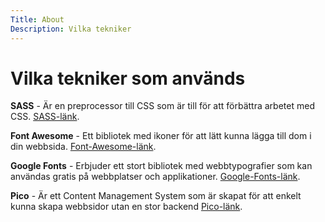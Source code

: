 ```yaml
---
Title: About
Description: Vilka tekniker
---
```


Vilka tekniker som används
==================
**SASS** - Är en preprocessor till CSS som är till för att förbättra arbetet med CSS. [SASS-länk](https://sass-lang.com).

**Font Awesome** - Ett bibliotek med ikoner för att lätt kunna lägga till dom i din webbsida. [Font-Awesome-länk](https://fontawesome.com).

**Google Fonts** - Erbjuder ett stort bibliotek med webbtypografier som kan användas gratis på webbplatser och applikationer. [Google-Fonts-länk](https://fonts.google.com).

**Pico** - Är ett Content Management System som är skapat för att enkelt kunna skapa webbsidor utan en stor backend [Pico-länk](https://picocms.org).
